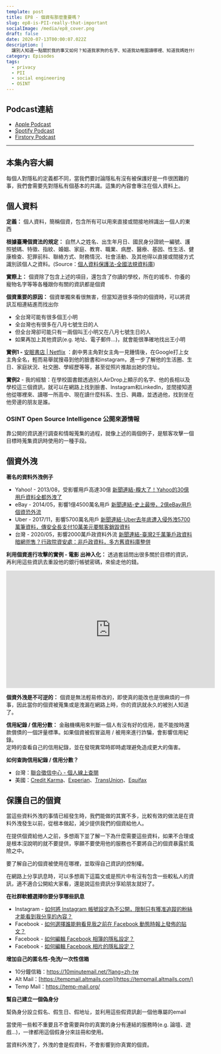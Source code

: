 ```yaml
---
template: post
title: EP8 - 個資有那麼重要嗎？
slug: ep8-is-PII-really-that-important
socialImage: /media/ep8_cover.png
draft: false
date: 2020-07-13T00:00:07.022Z
description: |
  讓別人知道一點關於我的事又如何？知道我家狗的名字、知道我幼稚園讀哪裡、知道我媽姓什麼又怎麼了嗎？這一點點的訊息能帶來什麼傷害？
category: Episodes
tags:
  - privacy
  - PII
  - social engineering
  - OSINT
---
```

## Podcast連結

* [Apple Podcast](https://podcasts.apple.com/tw/podcast/%E8%B3%87%E5%AE%89%E8%A7%A3%E5%A3%93%E7%B8%AE/id1513276667#episodeGuid=ckcjmtg0nhwfo0918qo9ag121)
* [Spotify Podcast](https://open.spotify.com/episode/3FuDtTd1nmyk7W4BlURvV5)
* [Firstory Podcast](https://open.firstory.me/story/ckcjmtg0nhwfo0918qo9ag121)

- - -

## 本集內容大綱

每個人對隱私的定義都不同，當我們要討論隱私有沒有被保護好是一件很困難的事，我們會需要先對隱私有個基本的共識。這集的內容會專注在個人資料上。

## 個人資料

**定義：** 個人資料，簡稱個資，包含所有可以用來直接或間接地辨識出一個人的東西

**根據臺灣個資法的規定：** 自然人之姓名、出生年月日、國民身分證統一編號、護     照號碼、特徵、指紋、婚姻、家庭、教育、職業、病歷、醫療、基因、性生活、健康檢查、犯罪前科、聯絡方式、財務情況、社會活動、及其他得以直接或間接方式識別該個人之資料。(Source：[個人資料保護法-全國法規資料庫](https://law.moj.gov.tw/LawClass/LawAll.aspx?PCode=I0050021))

**實際上：** 個資除了包含上述的項目，還包含了你讀的學校，所在的城市、你養的寵物名字等等各種跟你有關的資訊都是個資

**個資重要的原因：** 個資單獨來看很無害，但當知道很多項你的個資時，可以將資訊互相連結進而找出你

* 全台灣可能有很多個王小明
* 全台灣也有很多在八月七號生日的人
* 但全台灣卻可能只有一兩個叫王小明又在八月七號生日的人
* 如果再加上其他資訊(e.g. 地址、電子郵件...)，就會能很準確地找出王小明

**實例1 -** [安眠書店 | Netflix](https://www.netflix.com/tw/title/80211991) ：劇中男主角對女主角一見鍾情後，在Google打上女主角全名，輕而易舉就搜尋到他的臉書和instagram，進一步了解他的生活圈、生日、家庭狀況、社交圈、學經歷等等，甚至從照片推敲出她的住址。

**實例2** - 我的經驗：在學校圖書館透過別人AirDrop上顯示的名字、他的長相以及學校這三個資訊，就可以在網路上找到臉書、Instagram和LinkedIn，並間接知道他從哪裡來、讀哪一所高中、現在讀什麼科系、生日、興趣，並透過他，找到坐在他旁邊的朋友是誰。

### OSINT Open Source Intelligence 公開來源情報

靠公開的資訊進行調查和情報蒐集的過程，就像上述的兩個例子，是駭客攻擊一個目標時蒐集資訊時使用的一種手段。

## 個資外洩

**著名的資料外洩例子**

* Yahoo! - 2013/08，受影響用戶高達30億 [新聞連結-糗大了！Yahoo的30億用戶資料全都外洩了](https://www.ithome.com.tw/news/117253)
* eBay - 2014/05，影響1億4500萬名用戶 [新聞連結-史上最慘，2億eBay用戶個資恐外流](https://www.ithome.com.tw/voice/87997)
* Uber - 2017/11，影響5700萬名用戶 [新聞連結-Uber去年底遭入侵外洩5700萬筆資料，傳安全長支付10萬美元要駭客銷毀資料](https://www.ithome.com.tw/news/118482)
* 台灣 - 2020/05，影響2000萬戶政資料外流 [新聞連結-臺灣2千萬筆戶政資料暗網兜售？行政院資安處：非戶政資料，多方舊資料庫整併](https://www.ithome.com.tw/news/137955)

**利用個資進行攻擊的實例 - 電影 出神入化：** 透過套話問出很多關於目標的資訊，再利用這些資訊去重設他的銀行帳號密碼，來偷走他的錢。

<iframe width="560" height="315" src="https://www.youtube-nocookie.com/embed/95jHwnAhHgU" frameborder="0" allow="accelerometer; autoplay; encrypted-media; gyroscope; picture-in-picture" allowfullscreen></iframe>

**個資外洩是不可逆的：** 個資是無法輕易修改的，即使真的能改也是很麻煩的一件事，因此當你的個資被蒐集或是洩漏在網路上時，你的資訊就永久的被別人知道了。

**信用紀錄 / 信用分數：** 金融機構用來判斷一個人有沒有好的信用，能不能按時還款償債的一個評量標準。如果個資被假冒盜用 / 被用來進行詐騙，會影響信用紀錄。\
定時的查看自己的信用紀錄，並在發現異常時即時處理避免造成更大的傷害。

**如何查詢信用紀錄 / 信用分數？**

* 台灣：[聯合徵信中心 - 個人線上查閱](https://www.jcic.org.tw/main_ch/docDetail.aspx?uid=170&pid=93&docid=412)
* 美國：[Credit Karma](https://www.creditkarma.com/)、[Experian](https://www.experian.com/)、[TransUnion](https://www.transunion.com/)、[Equifax](https://www.equifax.com/personal/)

## 保護自己的個資

當這些資料外洩的事情已經發生時，我們能做的其實不多，比較有效的做法是在資料外洩發生以前，從根本做起，減少提供我們的個資給他人。

在提供個資給他人之前，多想兩下並了解一下為什麼需要這些資料，如果不合理或是根本沒說明的就不要提供，寧願不要使用他的服務也不要將自己的個資暴露於風險之中。

要了解自己的個資被使用在哪裡，並取得自己資訊的控制權。

在網路上分享訊息時，可以多想兩下這篇文或是照片中有沒有包含一些較私人的資訊，適不適合公開給大家看，還是說這些資訊分享給朋友就好了。

**在社群軟體選擇你要分享哪些訊息**

* Instagram - [如何將 Instagram 帳號設定為不公開，限制只有獲准追蹤的粉絲才能看到我分享的內容？](https://help.instagram.com/448523408565555)
* Facebook - [如何選擇誰能夠看見我之前在 Facebook 動態時報上發佈的貼文？](https://www.facebook.com/help/236898969688346)
* Facebook - [如何編輯 Facebook 相簿的隱私設定？](https://www.facebook.com/help/215496745135618)
* Facebook - [如何編輯 Facebook 相片的隱私設定？](https://www.facebook.com/help/2335165983413024)

**增加自己的匿名性-免洗/一次性信箱**

* 10分鐘信箱：<https://10minutemail.net/?lang=zh-tw>
* Alt Mail：[https://tempmail.altmails.com](https://tempmail.altmails.com/)
* Temp Mail：<https://temp-mail.org/>

**幫自己建立一個偽身分**

幫偽身分設立假名、假生日、假地址，並利用這些假資訊創一個他專屬的email

當使用一些較不重要且不會需要與你的真實的身分有連結的服務時(e.g. 論壇、遊戲...)，一律都用這個假身分來註冊和使用。

當資料外洩了，外洩的會是假資料，不會影響到你真實的個資。